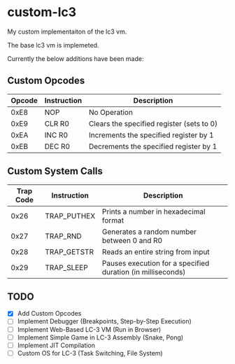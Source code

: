 # custom-lc3
My custom implementaiton of the lc3 vm.

The base lc3 vm is implemeted.

Currently the below additions have been made:

## Custom Opcodes
| Opcode  | Instruction | Description |
|---------|------------|-------------|
| 0xE8    | NOP        | No Operation |
| 0xE9    | CLR R0     | Clears the specified register (sets to 0) |
| 0xEA    | INC R0     | Increments the specified register by 1 |
| 0xEB    | DEC R0     | Decrements the specified register by 1 |

## Custom System Calls
| Trap Code | Instruction   | Description |
|-----------|--------------|-------------|
| 0x26      | TRAP_PUTHEX  | Prints a number in hexadecimal format |
| 0x27      | TRAP_RND     | Generates a random number between 0 and R0 |
| 0x28      | TRAP_GETSTR  | Reads an entire string from input |
| 0x29      | TRAP_SLEEP   | Pauses execution for a specified duration (in milliseconds) |

## TODO
- [x] Add Custom Opcodes
- [ ] Implement Debugger (Breakpoints, Step-by-Step Execution)
- [ ] Implement Web-Based LC-3 VM (Run in Browser)
- [ ] Implement Simple Game in LC-3 Assembly (Snake, Pong)
- [ ] Implement JIT Compilation
- [ ] Custom OS for LC-3 (Task Switching, File System)
